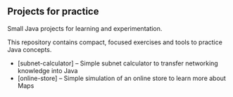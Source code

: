 ## Projects for practice
Small Java projects for learning and experimentation.

This repository contains compact, focused exercises and tools to practice Java concepts.

- [subnet-calculator] – Simple subnet calculator to transfer networking knowledge into Java
- [online-store] – Simple simulation of an online store to learn more about Maps

